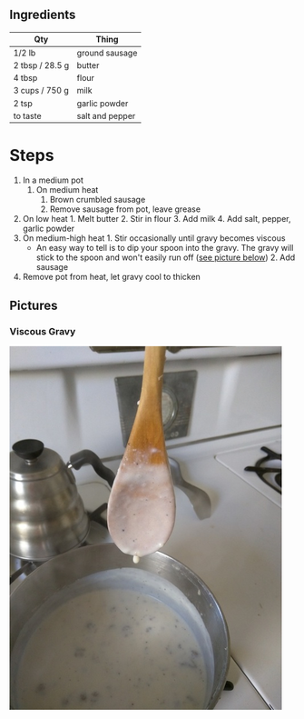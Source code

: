 ## Ingredients
| Qty             | Thing |
| --------------- | ----- |
| 1/2 lb          | ground sausage
| 2 tbsp / 28.5 g | butter
| 4 tbsp          | flour
| 3 cups / 750 g  | milk
| 2 tsp           | garlic powder
| to taste        | salt and pepper 

# Steps
1. In a medium pot
	1. On medium heat
	    1. Brown crumbled sausage
	    2. Remove sausage from pot, leave grease
  1. On low heat
    1. Melt butter
    2. Stir in flour
    3. Add milk
    4. Add salt, pepper, garlic powder
  2. On medium-high heat
    1. Stir occasionally until gravy becomes viscous
      * An easy way to tell is to dip your spoon into the gravy. The gravy will stick to the spoon and won't easily run off ([see picture below](#viscous-gravy))
    2. Add sausage
  3. Remove pot from heat, let gravy cool to thicken

## Pictures

### Viscous Gravy
![](/img/gravy_spoon.jpg)